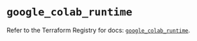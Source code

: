 # `google_colab_runtime`

Refer to the Terraform Registry for docs: [`google_colab_runtime`](https://registry.terraform.io/providers/hashicorp/google/6.26.0/docs/resources/colab_runtime).
